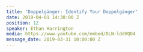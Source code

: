 ```yaml
---
title: 'Doppelgänger: Identify Your Doppelgänger'
date: 2019-04-01 14:38:00 Z
position: 12
speaker: Ethan Harrington
media: https://www.youtube.com/embed/DLN-lddVQO4
message_date: 2019-03-31 10:00:00 Z
---
```


